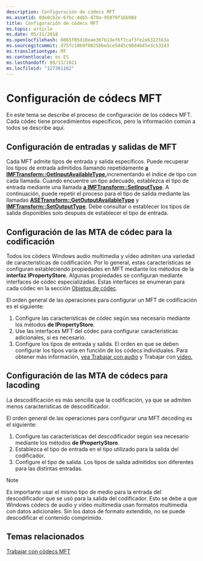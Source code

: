 ```yaml
---
description: Configuración de códecs MFT
ms.assetid: 0de0cb2e-67bc-4db5-879a-95879f16b98d
title: Configuración de códecs MFT
ms.topic: article
ms.date: 05/31/2018
ms.openlocfilehash: 0065f05d10eae367b13ef6f7caf3fe2ab322163a
ms.sourcegitcommit: d75fc10b9f0825bbe5ce5045c90d4045e3c53243
ms.translationtype: MT
ms.contentlocale: es-ES
ms.lasthandoff: 09/13/2021
ms.locfileid: "127361162"
---
```

# <a name="configuring-codec-mfts"></a>Configuración de códecs MFT

En este tema se describe el proceso de configuración de los códecs MFT. Cada códec tiene procedimientos específicos, pero la información común a todos se describe aquí.

## <a name="configuring-mft-inputs-and-outputs"></a>Configuración de entradas y salidas de MFT

Cada MFT admite tipos de entrada y salida específicos. Puede recuperar los tipos de entrada admitidos llamando repetidamente [**a IMFTransform::GetInputAvailableType,**](/windows/desktop/api/mftransform/nf-mftransform-imftransform-getinputavailabletype)incrementando el índice de tipo con cada llamada. Cuando encuentre un tipo adecuado, establezca el tipo de entrada mediante una llamada [**a IMFTransform::SetInputType**](/windows/desktop/api/mftransform/nf-mftransform-imftransform-setinputtype). A continuación, puede repetir el proceso para el tipo de salida mediante las llamadas [**ASETransform::GetOutputAvailableType**](/windows/desktop/api/mftransform/nf-mftransform-imftransform-getoutputavailabletype) y [**IMFTransform::SetOutputType**](/windows/desktop/api/mftransform/nf-mftransform-imftransform-setoutputtype). Debe consultar o establecer los tipos de salida disponibles solo después de establecer el tipo de entrada.

## <a name="configuring-the-codec-mfts-for-encoding"></a>Configuración de las MTA de códec para la codificación

Todos los códecs Windows audio multimedia y vídeo admiten una variedad de características de codificación. Por lo general, estas características se configuran estableciendo propiedades en MFT mediante los métodos de la **interfaz IPropertyStore.** Algunas propiedades se configuran mediante interfaces de códec especializadas. Estas interfaces se enumeran para cada códec en la sección [Objetos de códec](codecobjects.md).

El orden general de las operaciones para configurar un MFT de codificación es el siguiente:

1.  Configure las características de códec según sea necesario mediante los métodos **de IPropertyStore**.
2.  Use las interfaces MFT del códec para configurar características adicionales, si es necesario.
3.  Configure los tipos de entrada y salida. El orden en que se deben configurar los tipos varía en función de los códecs individuales. Para obtener más información, [vea Trabajar con audio](workingwithaudio.md) y Trabajar con [vídeo.](workingwithvideo.md)

## <a name="configuring-the-codec-mfts-for-decoding"></a>Configuración de las MTA de códecs para lacoding

La descodificación es más sencilla que la codificación, ya que se admiten menos características de descodificador.

El orden general de las operaciones para configurar una MFT decoding es el siguiente:

1.  Configure las características del descodificador según sea necesario mediante los métodos **de IPropertyStore**.
2.  Establezca el tipo de entrada en el tipo utilizado para la salida del codificador.
3.  Configure el tipo de salida. Los tipos de salida admitidos son diferentes para las distintas entradas.

> [!Note]  
> Es importante usar el mismo tipo de medio para la entrada del descodificador que se usó para la salida del codificador. Esto se debe a que Windows códecs de audio y vídeo multimedia usan formatos multimedia con datos adicionales. Sin los datos de formato extendido, no se puede descodificar el contenido comprimido.

 

## <a name="related-topics"></a>Temas relacionados

<dl> <dt>

[Trabajar con códecs MFT](workingwithcodecmfts.md)
</dt> </dl>

 

 



